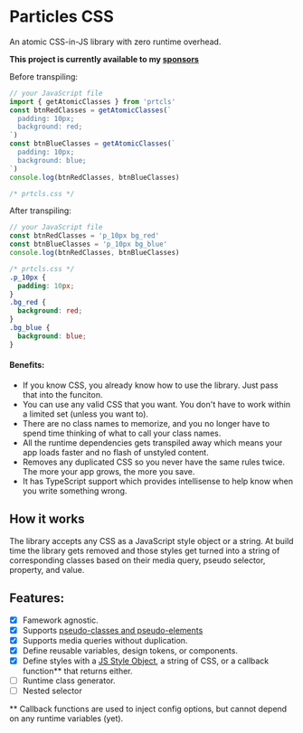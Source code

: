 # Particles CSS

An atomic CSS-in-JS library with zero runtime overhead.

**This project is currently available to my [sponsors](https://github.com/AustinGil)**

Before transpiling:
```js
// your JavaScript file
import { getAtomicClasses } from 'prtcls'
const btnRedClasses = getAtomicClasses(`
  padding: 10px;
  background: red;
`)
const btnBlueClasses = getAtomicClasses(`
  padding: 10px;
  background: blue;
`)
console.log(btnRedClasses, btnBlueClasses)
```
```css
/* prtcls.css */
```
After transpiling:
```js
// your JavaScript file
const btnRedClasses = 'p_10px bg_red'
const btnBlueClasses = 'p_10px bg_blue'
console.log(btnRedClasses, btnBlueClasses)
```
```css
/* prtcls.css */
.p_10px {
  padding: 10px;
}
.bg_red {
  background: red;
}
.bg_blue {
  background: blue;
}
```

#### Benefits:
- If you know CSS, you already know how to use the library. Just pass that into the funciton.
- You can use any valid CSS that you want. You don't have to work within a limited set (unless you want to).
- There are no class names to memorize, and you no longer have to spend time thinking of what to call your class names.
- All the runtime dependencies gets transpiled away which means your app loads faster and no flash of unstyled content.
- Removes any duplicated CSS so you never have the same rules twice. The more your app grows, the more you save.
- It has TypeScript support which provides intellisense to help know when you write something wrong.

## How it works

The library accepts any CSS as a JavaScript style object or a string. At build time the library gets removed and those styles get turned into a string of corresponding classes based on their media query, pseudo selector, property, and value. 
<!-- These classes are added to a CSS file  -->

<!-- ## Configuration -->

## Features:
- [x] Famework agnostic.
- [x] Supports [pseudo-classes and pseudo-elements](https://developer.mozilla.org/en-US/docs/Learn/CSS/Building_blocks/Selectors/Pseudo-classes_and_pseudo-elements)
- [x] Supports media queries without duplication.
- [x] Define reusable variables, design tokens, or components.
- [x] Define styles with a [JS Style Object](https://www.w3schools.com/jsref/dom_obj_style.asp), a string of CSS, or a callback function** that returns either.
- [ ] Runtime class generator.
- [ ] Nested selector

\** Callback functions are used to inject config options, but cannot depend on any runtime variables (yet).
